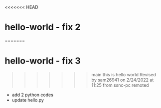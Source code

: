 <<<<<<< HEAD
# hello-world - fix 2
=======
# hello-world - fix 3
>>>>>>> main
this is hello world
Revised by sam26941 on 2/24/2022 at 11:25 from ssnc-pc remoted
- add 2 python codes
- update hello.py